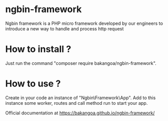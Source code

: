# ngbin-framework
Ngbin framework is a PHP micro framework developed by our engineers to introduce a new way to handle and process http request

# How to install ?

Just run the command "composer require bakangoa/ngbin-framework".

# How to use ?

Create in your code an instance of "Ngbin\Framework\App". 
Add to this instance some worker, routes and call method run to start your app.

Official documentation at https://bakangoa.github.io/ngbin-framework/
